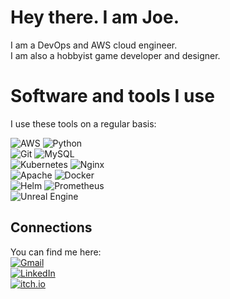 # Hey there. I am Joe.
I am a DevOps and AWS cloud engineer.  
I am also a hobbyist game developer and designer.


# Software and tools I use
I use these tools on a regular basis:

![AWS](https://img.shields.io/badge/AWS-232F3E?style=for-the-badge&logo=amazonaws&logoColor=white)   ![Python](https://img.shields.io/badge/Python-3776AB?style=for-the-badge&logo=python&logoColor=white)  
![Git](https://img.shields.io/badge/Git-F05032?style=for-the-badge&logo=git&logoColor=white)   ![MySQL](https://img.shields.io/badge/MySQL-4479A1?style=for-the-badge&logo=mysql&logoColor=white)  
![Kubernetes](https://img.shields.io/badge/Kubernetes-326CE5?style=for-the-badge&logo=kubernetes&logoColor=white)   ![Nginx](https://img.shields.io/badge/Nginx-009639?style=for-the-badge&logo=nginx&logoColor=white)  
![Apache](https://img.shields.io/badge/Apache-497F1A?style=for-the-badge&logo=apache&logoColor=white)  ![Docker](https://img.shields.io/badge/Docker-2496ED?style=for-the-badge&logo=docker&logoColor=white)  
![Helm](https://img.shields.io/badge/Helm-0F1689?style=for-the-badge&logo=helm&logoColor=white)
![Prometheus](https://img.shields.io/badge/Prometheus-E6522C?style=for-the-badge&logo=prometheus&logoColor=white)  
![Unreal Engine](https://img.shields.io/badge/UnrealEngine-313131?style=for-the-badge&logo=unrealengine&logoColor=white)

## Connections
You can find me here:  
[![Gmail](https://img.shields.io/badge/Gmail-EA4335?style=for-the-badge&logo=gmail&logoColor=white)](mailto:youssef.bsh.likex@gmail.com)  
[![LinkedIn](https://img.shields.io/badge/LinkedIn-0077B5?style=for-the-badge&logo=linkedin&logoColor=white)](https://www.linkedin.com/in/joesphelbishbishy)  
[![itch.io](https://img.shields.io/badge/itch.io-%23FF0B34?style=for-the-badge&logo=itchdotio&logoColor=white)](https://jking420.itch.io/)



<!--
**JoesphK/JoesphK** is a ✨ _special_ ✨ repository because its `README.md` (this file) appears on your GitHub profile.

Here are some ideas to get you started:

- 🔭 I’m currently working on ...
- 🌱 I’m currently learning ...
- 👯 I’m looking to collaborate on ...
- 🤔 I’m looking for help with ...
- 💬 Ask me about ...
- 📫 How to reach me: ...
- 😄 Pronouns: ...
- ⚡ Fun fact: ...
-->
